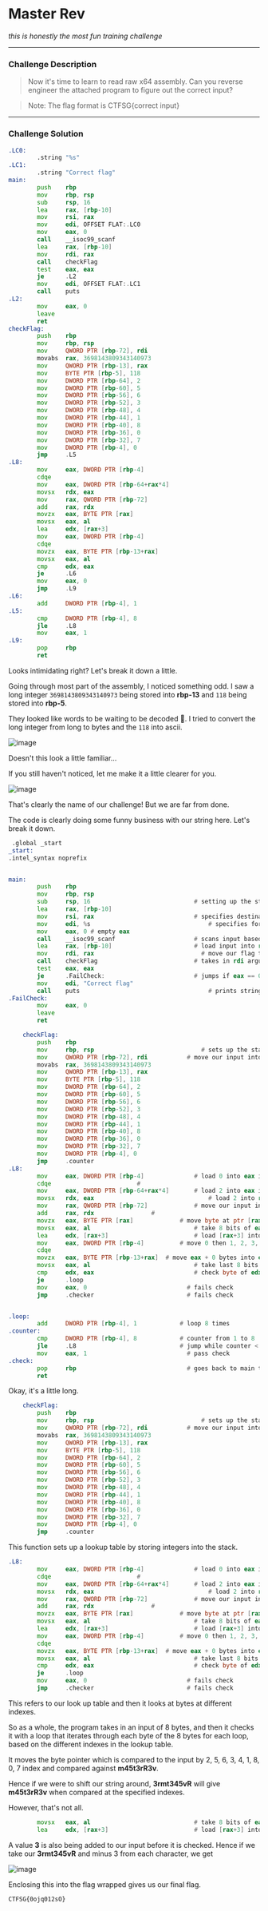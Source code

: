 # Master Rev

_this is honestly the most fun training challenge_

---

### Challenge Description

> Now it's time to learn to read raw x64 assembly. Can you reverse engineer the attached program to figure out the correct input?

> Note: The flag format is CTFSG{correct input}

---

### Challenge Solution

```asm
.LC0:
        .string "%s"
.LC1:
        .string "Correct flag"
main:
        push    rbp
        mov     rbp, rsp
        sub     rsp, 16
        lea     rax, [rbp-10]
        mov     rsi, rax
        mov     edi, OFFSET FLAT:.LC0
        mov     eax, 0
        call    __isoc99_scanf
        lea     rax, [rbp-10]
        mov     rdi, rax
        call    checkFlag
        test    eax, eax
        je      .L2
        mov     edi, OFFSET FLAT:.LC1
        call    puts
.L2:
        mov     eax, 0
        leave
        ret
checkFlag:
        push    rbp
        mov     rbp, rsp
        mov     QWORD PTR [rbp-72], rdi
        movabs  rax, 3698143809343140973
        mov     QWORD PTR [rbp-13], rax
        mov     BYTE PTR [rbp-5], 118
        mov     DWORD PTR [rbp-64], 2
        mov     DWORD PTR [rbp-60], 5
        mov     DWORD PTR [rbp-56], 6
        mov     DWORD PTR [rbp-52], 3
        mov     DWORD PTR [rbp-48], 4
        mov     DWORD PTR [rbp-44], 1
        mov     DWORD PTR [rbp-40], 8
        mov     DWORD PTR [rbp-36], 0
        mov     DWORD PTR [rbp-32], 7
        mov     DWORD PTR [rbp-4], 0
        jmp     .L5
.L8:
        mov     eax, DWORD PTR [rbp-4]
        cdqe
        mov     eax, DWORD PTR [rbp-64+rax*4]
        movsx   rdx, eax
        mov     rax, QWORD PTR [rbp-72]
        add     rax, rdx
        movzx   eax, BYTE PTR [rax]
        movsx   eax, al
        lea     edx, [rax+3]
        mov     eax, DWORD PTR [rbp-4]
        cdqe
        movzx   eax, BYTE PTR [rbp-13+rax]
        movsx   eax, al
        cmp     edx, eax
        je      .L6
        mov     eax, 0
        jmp     .L9
.L6:
        add     DWORD PTR [rbp-4], 1
.L5:
        cmp     DWORD PTR [rbp-4], 8
        jle     .L8
        mov     eax, 1
.L9:
        pop     rbp
        ret
```

Looks intimidating right? Let's break it down a little.

Going through most part of the assembly, I noticed something odd. I saw a long integer `3698143809343140973` being stored into **rbp-13** and `118` being stored into **rbp-5**.

They looked like words to be waiting to be decoded 🤔. I tried to convert the long integer from long to bytes and the `118` into ascii.

![image](https://user-images.githubusercontent.com/76640319/115517606-e3d57a00-a2b9-11eb-8a13-d391eb2efe3e.png)

Doesn't this look a little familiar...

If you still haven't noticed, let me make it a little clearer for you.

![image](https://user-images.githubusercontent.com/76640319/115517777-15e6dc00-a2ba-11eb-84aa-85b028375e28.png)

That's clearly the name of our challenge! But we are far from done.

The code is clearly doing some funny business with our string here. Let's break it down.

```asm
 .global _start
_start:
.intel_syntax noprefix


main:
        push    rbp
        mov     rbp, rsp
        sub     rsp, 16 			              	# setting up the stack
        lea     rax, [rbp-10]
        mov     rsi, rax 			              	# specifies destination of input [rbp-10]
        mov     edi, %s					                # specifies format string %s
        mov     eax, 0 # empty eax
        call    __isoc99_scanf 				        # scans input based on rsi edi 
        lea     rax, [rbp-10] 				        # load input into rax
        mov     rdi, rax 				              # move our flag to rdi, set up for checkflag
        call    checkFlag 				            # takes in rdi argument and checks
        test    eax, eax 
        je      .FailCheck:				            # jumps if eax == 0
        mov     edi, "Correct flag"
        call    puts 					                # prints string "Correct Flag"
.FailCheck:
        mov     eax, 0
        leave
        ret

	checkFlag:
        push    rbp					
        mov     rbp, rsp				              # sets up the stack
        mov     QWORD PTR [rbp-72], rdi			  # move our input into [rbp-72]
        movabs  rax, 3698143809343140973		
        mov     QWORD PTR [rbp-13], rax			
        mov     BYTE PTR [rbp-5], 118			
        mov     DWORD PTR [rbp-64], 2				
        mov     DWORD PTR [rbp-60], 5			 
        mov     DWORD PTR [rbp-56], 6			
        mov     DWORD PTR [rbp-52], 3			
        mov     DWORD PTR [rbp-48], 4			
        mov     DWORD PTR [rbp-44], 1			
        mov     DWORD PTR [rbp-40], 8
        mov     DWORD PTR [rbp-36], 0
        mov     DWORD PTR [rbp-32], 7
        mov     DWORD PTR [rbp-4], 0
        jmp     .counter
.L8:
        mov     eax, DWORD PTR [rbp-4]		    	# load 0 into eax initially, then 1, 2, 3, 4
        cdqe						# 
        mov     eax, DWORD PTR [rbp-64+rax*4]		# load 2 into eax initially, then 5,6,3,4,1,8,0,7
        movsx   rdx, eax			                	# load 2 into rdx initially, then 5,6,3,4,1,8,0,7
        mov     rax, QWORD PTR [rbp-72]		    	# move our input into rax
        add     rax, rdx				# 
        movzx   eax, BYTE PTR [rax]		    	# move byte at ptr [rax] into eax
        movsx   eax, al				            	# take 8 bits of eax value
        lea     edx, [rax+3]			         	# load [rax+3] into edx
        mov     eax, DWORD PTR [rbp-4]			# move 0 then 1, 2, 3, 4 into eax
        cdqe
        movzx   eax, BYTE PTR [rbp-13+rax]	# move eax + 0 bytes into eax
        movsx   eax, al				            	# take last 8 bits of eax value
        cmp     edx, eax			            	# check byte of edx against eax
        je      .loop     
        mov     eax, 0					          # fails check
        jmp     .checker				          # fails check


.loop:
        add     DWORD PTR [rbp-4], 1			# loop 8 times
.counter:
        cmp     DWORD PTR [rbp-4], 8 			# counter from 1 to 8
        jle     .L8				               	# jump while counter < 9 
        mov     eax, 1					          # pass check
.check:
        pop     rbp					              # goes back to main to print "Correct Flag!"
        ret
```

Okay, it's a little long.

```asm
	checkFlag:
        push    rbp					
        mov     rbp, rsp				              # sets up the stack
        mov     QWORD PTR [rbp-72], rdi			  # move our input into [rbp-72]
        movabs  rax, 3698143809343140973		
        mov     QWORD PTR [rbp-13], rax			
        mov     BYTE PTR [rbp-5], 118			
        mov     DWORD PTR [rbp-64], 2				
        mov     DWORD PTR [rbp-60], 5			 
        mov     DWORD PTR [rbp-56], 6			
        mov     DWORD PTR [rbp-52], 3			
        mov     DWORD PTR [rbp-48], 4			
        mov     DWORD PTR [rbp-44], 1			
        mov     DWORD PTR [rbp-40], 8
        mov     DWORD PTR [rbp-36], 0
        mov     DWORD PTR [rbp-32], 7
        mov     DWORD PTR [rbp-4], 0
        jmp     .counter
```

This function sets up a lookup table by storing integers into the stack.

```asm
.L8:
        mov     eax, DWORD PTR [rbp-4]		    	# load 0 into eax initially, then 1, 2, 3, 4
        cdqe						# 
        mov     eax, DWORD PTR [rbp-64+rax*4]		# load 2 into eax initially, then 5,6,3,4,1,8,0,7
        movsx   rdx, eax			                	# load 2 into rdx initially, then 5,6,3,4,1,8,0,7
        mov     rax, QWORD PTR [rbp-72]		    	# move our input into rax
        add     rax, rdx				# 
        movzx   eax, BYTE PTR [rax]		    	# move byte at ptr [rax] into eax
        movsx   eax, al				            	# take 8 bits of eax value
        lea     edx, [rax+3]			         	# load [rax+3] into edx
        mov     eax, DWORD PTR [rbp-4]			# move 0 then 1, 2, 3, 4 into eax
        cdqe
        movzx   eax, BYTE PTR [rbp-13+rax]	# move eax + 0 bytes into eax
        movsx   eax, al				            	# take last 8 bits of eax value
        cmp     edx, eax			            	# check byte of edx against eax
        je      .loop     
        mov     eax, 0					          # fails check
        jmp     .checker				          # fails check
```

This refers to our look up table and then it looks at bytes at different indexes.

So as a whole, the program takes in an input of 8 bytes, and then it checks it with a loop that iterates through each byte of the 8 bytes for each loop, based on the different indexes in the lookup table.

It moves the byte pointer which is compared to the input by 2, 5, 6, 3, 4, 1, 8, 0, 7 index and compared against **m45t3rR3v**.

Hence if we were to shift our string around, **3rmt345vR** will give **m45t3rR3v** when compared at the specified indexes.

However, that's not all.

```asm
        movsx   eax, al				            	# take 8 bits of eax value
        lea     edx, [rax+3]			         	# load [rax+3] into edx
```

A value **3** is also being added to our input before it is checked. Hence if we take our **3rmt345vR** and minus 3 from each character, we get

![image](https://user-images.githubusercontent.com/76640319/115519007-63b01400-a2bb-11eb-93fe-fb94321147f5.png)

Enclosing this into the flag wrapped gives us our final flag.

```
CTFSG{0ojq012sO}
```
